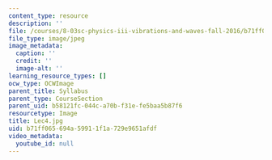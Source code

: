```yaml
---
content_type: resource
description: ''
file: /courses/8-03sc-physics-iii-vibrations-and-waves-fall-2016/b71ff065694a59911f1a729e9651afdf_Lec4.jpg
file_type: image/jpeg
image_metadata:
  caption: ''
  credit: ''
  image-alt: ''
learning_resource_types: []
ocw_type: OCWImage
parent_title: Syllabus
parent_type: CourseSection
parent_uid: b58121fc-044c-a70b-f31e-fe5baa5b87f6
resourcetype: Image
title: Lec4.jpg
uid: b71ff065-694a-5991-1f1a-729e9651afdf
video_metadata:
  youtube_id: null
---
```

